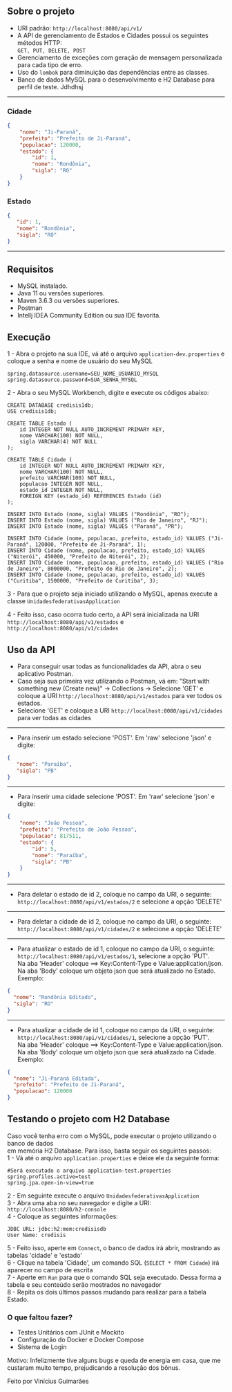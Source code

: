 ## Sobre o projeto <br>
- URI padrão: ```http://localhost:8080/api/v1/```
- A API de gerenciamento de Estados e Cidades possui os seguintes métodos HTTP: <br>
```GET, PUT, DELETE, POST``` <br>
- Gerenciamento de exceções com geração de mensagem personalizada para cada tipo de erro.
- Uso do ```lombok``` para diminuição das dependências entre as classes.
- Banco de dados MySQL para o desenvolvimento e H2 Database para perfil de teste.
Jdhdhsj
---
### Cidade
```json
{
    "nome": "Ji-Paraná",
    "prefeito": "Prefeito de Ji-Paraná",
    "populacao": 120000,
    "estado": {
        "id": 1,
        "nome": "Rondônia",
        "sigla": "RO"
    }
}
```

### Estado

```json
{
   "id": 1,
   "nome": "Rondônia",
   "sigla": "RO"
}
```

----
## Requisitos

- MySQL instalado.
- Java 11 ou versões superiores.
- Maven 3.6.3 ou versões superiores.
- Postman
- Intellj IDEA Community Edition ou sua IDE favorita.

## Execução
1 - Abra o projeto na sua IDE, vá até o arquivo ```application-dev.properties``` e coloque a senha e nome de usuário do seu MySQL
```properties
spring.datasource.username=SEU_NOME_USUARIO_MYSQL
spring.datasource.password=SUA_SENHA_MYSQL
```
2 - Abra o seu MySQL Workbench, digite e execute os códigos abaixo:
``` roomsql
CREATE DATABASE credisis1db;
USE credisis1db;

CREATE TABLE Estado (
	id INTEGER NOT NULL AUTO_INCREMENT PRIMARY KEY,
	nome VARCHAR(100) NOT NULL,
	sigla VARCHAR(4) NOT NULL
);

CREATE TABLE Cidade (
	id INTEGER NOT NULL AUTO_INCREMENT PRIMARY KEY,
	nome VARCHAR(100) NOT NULL,
	prefeito VARCHAR(100) NOT NULL,
	populacao INTEGER NOT NULL,
	estado_id INTEGER NOT NULL,
	FOREIGN KEY (estado_id) REFERENCES Estado (id)
);

INSERT INTO Estado (nome, sigla) VALUES ("Rondônia", "RO");
INSERT INTO Estado (nome, sigla) VALUES ("Rio de Janeiro", "RJ");
INSERT INTO Estado (nome, sigla) VALUES ("Paraná", "PR");

INSERT INTO Cidade (nome, populacao, prefeito, estado_id) VALUES ("Ji-Paraná", 120000, "Prefeito de Ji-Paraná", 1);
INSERT INTO Cidade (nome, populacao, prefeito, estado_id) VALUES ("Niterói", 450000, "Prefeito de Niterói", 2);
INSERT INTO Cidade (nome, populacao, prefeito, estado_id) VALUES ("Rio de Janeiro", 8000000, "Prefeito de Rio de Janeiro", 2);
INSERT INTO Cidade (nome, populacao, prefeito, estado_id) VALUES ("Curitiba", 1500000, "Prefeito de Curitiba", 3);

```

3 - Para que o projeto seja iniciado utilizando o MySQL, apenas execute a classe ```UnidadesfederativasApplication```

4 - Feito isso, caso ocorra tudo certo, a API será inicializada na URI
```http://localhost:8080/api/v1/estados``` e ```http://localhost:8080/api/v1/cidades```

## Uso da API

- Para conseguir usar todas as funcionalidades da API, abra o seu aplicativo Postman.
- Caso seja sua primeira vez utilizando o Postman, vá em: "Start with something new (Create new)" 
  -> Collections -> Selecione 'GET' e coloque a URI ```http://localhost:8080/api/v1/estados``` para ver todos os estados.
- Selecione 'GET' e coloque a URI ```http://localhost:8080/api/v1/cidades``` para ver todas as cidades
---
- Para inserir um estado selecione 'POST'. Em 'raw' selecione 'json' e digite:
```json
{
   "nome": "Paraíba",
   "sigla": "PB"
}
```
---
- Para inserir uma cidade selecione 'POST'. Em 'raw' selecione 'json' e digite:
```json
{
    "nome": "João Pessoa",
    "prefeito": "Prefeito de João Pessoa",
    "populacao": 817511,
    "estado": {
        "id": 5,
        "nome": "Paraíba",
        "sigla": "PB"
    }
}
```
---
- Para deletar o estado de id 2, coloque no campo da URI, o seguinte: ```http://localhost:8080/api/v1/estados/2``` e selecione a opção 'DELETE'
---
- Para deletar a cidade de id 2, coloque no campo da URI, o seguinte: ```http://localhost:8080/api/v1/cidades/2``` e selecione a opção 'DELETE'
---
- Para atualizar o estado de id 1, coloque no campo da URI, o seguinte: ```http://localhost:8080/api/v1/estados/1```, selecione a opção 'PUT'. 
  <br> Na aba 'Header' coloque ==> Key:Content-Type e Value:application/json. 
  <br> Na aba 'Body' coloque um objeto json que será atualizado no Estado. <br> Exemplo:

```json
{
  "nome": "Rondônia Editado",
  "sigla": "RO"
}
```
---
- Para atualizar a cidade de id 1, coloque no campo da URI, o seguinte: ```http://localhost:8080/api/v1/cidades/1```, selecione a opção 'PUT'.
  <br> Na aba 'Header' coloque ==> Key:Content-Type e Value:application/json.
  <br> Na aba 'Body' coloque um objeto json que será atualizado na Cidade. <br> Exemplo:

```json
{
  "nome": "Ji-Paraná Editada",
  "prefeito": "Prefeito de Ji-Paraná",
  "populacao": 120000
}
```

## Testando o projeto com H2 Database
Caso você tenha erro com o MySQL, pode executar o projeto utilizando o banco de dados <br>
em memória H2 Database. Para isso, basta seguir os seguintes passos:
<br> 
1 - Vá até o arquivo ```application.properties``` e deixe ele da seguinte forma:

```properties
#Será executado o arquivo application-test.properties
spring.profiles.active=test
spring.jpa.open-in-view=true
```

2 - Em seguinte execute o arquivo ```UnidadesfederativasApplication``` <br>
3 - Abra uma aba no seu navegador e digite a URI: ```http://localhost:8080/h2-console``` <br>
4 - Coloque as seguintes informações:
```properties
JDBC URL: jdbc:h2:mem:credisisdb
User Name: credisis
```
5 - Feito isso, aperte em ```Connect```, o banco de dados irá abrir, mostrando as tabelas 'cidade' e 'estado' <br>
6 - Clique na tabela 'Cidade', um comando SQL (```SELECT * FROM Cidade```) irá aparecer no campo de escrita <br>
7 - Aperte em ```Run``` para que o comando SQL seja executado. Dessa forma a tabela e seu conteúdo serão mostrados no navegador <br>
8 - Repita os dois últimos passos mudando para realizar para a tabela Estado.

### O que faltou fazer? 
- Testes Unitários com JUnit e Mockito
- Configuração do Docker e Docker Compose
- Sistema de Login

Motivo: Infelizmente tive alguns bugs e
queda de energia em casa, que me custaram muito tempo,
prejudicando a resolução dos bônus.


Feito por Vinícius Guimarães
